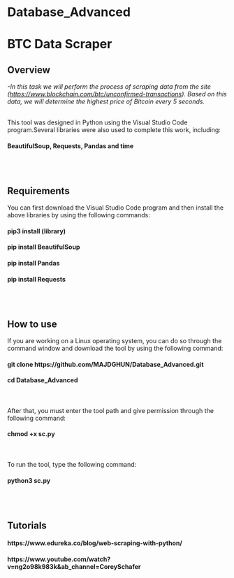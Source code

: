 # Database_Advanced


<h1>BTC Data Scraper</h1>



<h2>Overview</h2>

*-In this task we will perform the process of scraping data from the site (https://www.blockchain.com/btc/unconfirmed-transactions). Based on this data, we will determine the highest price of Bitcoin every 5 seconds.*
<br></br>

This tool was designed in Python using the Visual Studio Code program.Several libraries were also used to complete this work, including:
<h4>BeautifulSoup, Requests, Pandas and time</h4>
<br></br>
<h2>Requirements</h2>

You can first download the Visual Studio Code program and then install the above libraries by using the following commands:

<h4>pip3 install (library)</h4>
<h4>pip install BeautifulSoup</h4>
<h4>pip install Pandas</h4>
<h4>pip install Requests</h4>
<br></br>

<h2>How to use</h2>

If you are working on a Linux operating system, you can do so through the command window and download the tool by using the following command:

<h4>git clone https://github.com/MAJDGHUN/Database_Advanced.git</h4>

<h4>cd Database_Advanced</h4>
<br></br>
After that, you must enter the tool path and give permission through the following command:
<h4>chmod +x sc.py</h4>
<br></br>
To run the tool, type the following command:
<h4>python3 sc.py</h4>
<br></br>

<h2>Tutorials</h2>
<h4>https://www.edureka.co/blog/web-scraping-with-python/</h4>
<h4>https://www.youtube.com/watch?v=ng2o98k983k&ab_channel=CoreySchafer</h4>
